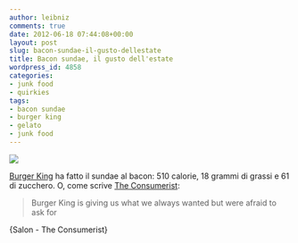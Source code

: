 ```yaml
---
author: leibniz
comments: true
date: 2012-06-18 07:44:08+00:00
layout: post
slug: bacon-sundae-il-gusto-dellestate
title: Bacon sundae, il gusto dell'estate
wordpress_id: 4858
categories:
- junk food
- quirkies
tags:
- bacon sundae
- burger king
- gelato
- junk food
---
```


[![](http://leibniz.me/images/uploads/2012/06/burger-king-summer-menu.jpeg-460x307.jpg)](http://www.salon.com/2012/06/13/burger_kings_bacon_sundae/singleton/)


[Burger King](http://www.salon.com/2012/06/13/burger_kings_bacon_sundae/singleton/) ha fatto il sundae al bacon: 510 calorie, 18 grammi di grassi e 61 di zucchero. O, come scrive [The Consumerist](http://consumerist.com/2012/06/burger-king-gives-us-bacon-sundae-weve-always-wanted-but-were-afraid-to-ask-for.html):


> Burger King is giving us what we always wanted but were afraid to ask for


{Salon - The Consumerist}
